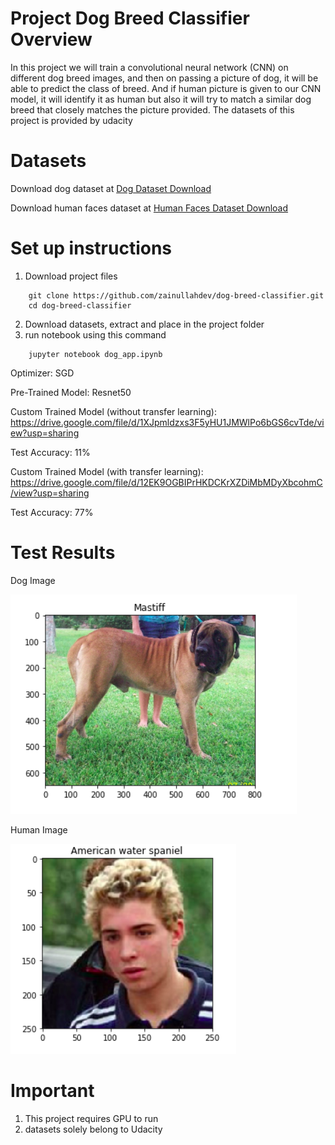# Project Dog Breed Classifier Overview
In this project we will train a convolutional neural network (CNN) on different dog breed
images, and then on passing a picture of dog, it will be able to predict the class of breed.
And if human picture is given to our CNN model, it will identify it as human but also it
will try to match a similar dog breed that closely matches the picture provided.
The datasets of this project is provided by udacity

# Datasets
Download dog dataset at [Dog Dataset Download](https://s3-us-west-1.amazonaws.com/udacity-aind/dog-project/dogImages.zip)

Download human faces dataset at [Human Faces Dataset Download](http://vis-www.cs.umass.edu/lfw/lfw.tgz)

# Set up instructions

1. Download project files

```
	git clone https://github.com/zainullahdev/dog-breed-classifier.git
	cd dog-breed-classifier
```

2. Download datasets, extract and place in the project folder
3. run notebook using this command
```
	jupyter notebook dog_app.ipynb
```



Optimizer: SGD

Pre-Trained Model: Resnet50


Custom Trained Model (without transfer learning): https://drive.google.com/file/d/1XJpmldzxs3F5yHU1JMWlPo6bGS6cvTde/view?usp=sharing

Test Accuracy: 11%

Custom Trained Model (with transfer learning): https://drive.google.com/file/d/12EK9OGBIPrHKDCKrXZDiMbMDyXbcohmC/view?usp=sharing

Test Accuracy: 77%

# Test Results

Dog Image
 
![alt text](https://raw.githubusercontent.com/zainullahdev/dog-breed-classifier/master/test_results/dog-image.png "Dog Image")


Human Image
 
![alt text](https://raw.githubusercontent.com/zainullahdev/dog-breed-classifier/master/test_results/human-image.png "Human Image")

# Important

1. This project requires GPU to run
2. datasets solely belong to Udacity



